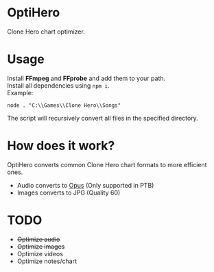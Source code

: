 # OptiHero
Clone Hero chart optimizer.

# Usage
Install **FFmpeg** and **FFprobe** and add them to your path.\
Install all dependencies using `npm i`.\
Example:
```
node . "C:\\Games\\Clone Hero\\Songs"
```
The script will recursively convert all files in the specified directory.

# How does it work?
OptiHero converts common Clone Hero chart formats to more efficient ones.
* Audio converts to [Opus](https://opus-codec.org) (Only supported in PTB)
* Images converts to JPG (Quality 60)

# TODO
* ~~Optimize audio~~
* ~~Optimize images~~
* Optimize videos
* Optimize notes/chart
